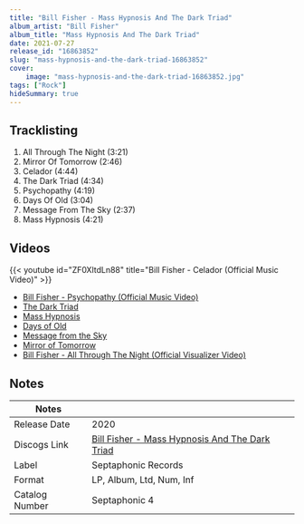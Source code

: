 ```yaml
---
title: "Bill Fisher - Mass Hypnosis And The Dark Triad"
album_artist: "Bill Fisher"
album_title: "Mass Hypnosis And The Dark Triad"
date: 2021-07-27
release_id: "16863852"
slug: "mass-hypnosis-and-the-dark-triad-16863852"
cover:
    image: "mass-hypnosis-and-the-dark-triad-16863852.jpg"
tags: ["Rock"]
hideSummary: true
---
```


## Tracklisting
1. All Through The Night (3:21)
2. Mirror Of Tomorrow (2:46)
3. Celador (4:44)
4. The Dark Triad (4:34)
5. Psychopathy (4:19)
6. Days Of Old (3:04)
7. Message From The Sky (2:37)
8. Mass Hypnosis (4:21)

## Videos
{{< youtube id="ZF0XltdLn88" title="Bill Fisher - Celador (Official Music Video)" >}}
- [Bill Fisher - Psychopathy (Official Music Video)](https://www.youtube.com/watch?v=sUUy8JNoSKg)
- [The Dark Triad](https://www.youtube.com/watch?v=AQdwH-cBFo8)
- [Mass Hypnosis](https://www.youtube.com/watch?v=TRe6ohm3FeE)
- [Days of Old](https://www.youtube.com/watch?v=w0bWFudPqIo)
- [Message from the Sky](https://www.youtube.com/watch?v=PANvt5h_7qE)
- [Mirror of Tomorrow](https://www.youtube.com/watch?v=I-Au5S3LRrs)
- [Bill Fisher - All Through The Night (Official Visualizer Video)](https://www.youtube.com/watch?v=QevyAUTftlo)

## Notes

| Notes          |             |
| ---------------| ----------- |
| Release Date   | 2020 |
| Discogs Link   | [Bill Fisher - Mass Hypnosis And The Dark Triad](https://www.discogs.com/release/16863852) |
| Label          | Septaphonic Records |
| Format         | LP, Album, Ltd, Num, Inf |
| Catalog Number | Septaphonic 4 |

